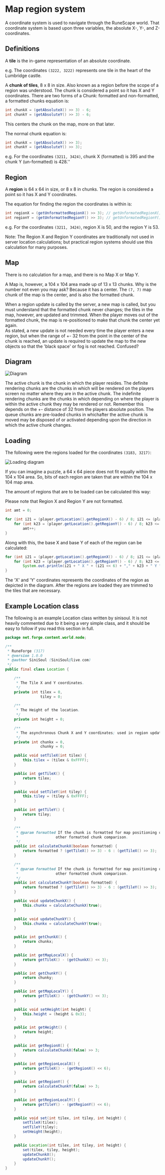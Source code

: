 # Map region system

A coordinate system is used to navigate through the RuneScape
world.
That coordinate system is based upon three variables, the absolute
X-, Y-, and Z-coordinates.

## Definitions

A **tile** is the in-game representation of an absolute coordinate.

e.g. The coordinates `(3222, 3222)` represents one tile in the heart
of the Lumbridge castle.

A **chunk of tiles**, 8 x 8 in size.
Also known as a region before the scope of a region was understood.
The chunk is considered a point so it has X and Y coordinates.
There are two forms of a Chunk: formatted and non-formatted,
a formatted chunks equation is:

```java
int chunkX = (getAbsoluteX() >> 3) - 6;
int chunkY = (getAbsoluteY() >> 3) - 6;
```

This centers the chunk on the map, more on that later.

The normal chunk equation is:

```java
int chunkX = (getAbsoluteX() >> 3);
int chunkY = (getAbsoluteY() >> 3);
```

e.g. For the coordinates `(3211, 3424)`, chunk X (formatted) is 395 and
the chunk Y (un-formatted) is 428.''

## Region

A **region** is 64 x 64 in size, or 8 x 8 in chunks.
The region is considered a point so it has X and Y coordinates.

The equation for finding the region the coordinates is within is:

```java
int regionX = (getUnformattedRegionX() >> 3); // getUnformatedRegionX() / 8;
int regionY = (getUnformattedRegionY() >> 3); // getUnformatedRegionY() / 8;
```

e.g. For the coordinates `(3211, 3424)`, region X is 50, and the
region Y is 53.

Note: The Region X and Region Y coordinates are traditionally not used
in server location calculations; but practical region systems should use
this calculation for many purposes.

## Map

There is no calculation for a map, and there is no Map X or Map Y.

A Map is, however, a 104 x 104 area made up of 13 x 13 chunks.
Why is the number not even you may ask?
Because it has a center.
The `(7, 7)` map chunk of the map is the center, and is also the formatted
chunk.

When a region update is called by the server, a new map is called, but you
must understand that the formatted chunk never changes; the tiles in the
map, however, are updated and trimmed.
When the player moves out of the formatted chunk, the map is re-positioned
to make that chunk the center yet again.  
As stated, a new update is not needed every time the player enters a
new region, but when the range of +- 32 from the point in the center of
the chunk is reached, an update is required to update the map to the
new objects so that the 'black space' or fog is not reached. Confused?

## Diagram

![Diagram](./img/map-region-system-diagram.png)

The active chunk is the chunk in which the player resides.
The definite rendering chunks are the chunks in which will be rendered
on the players screen no matter where they are in the active chunk.
The indefinite rendering chunks are the chunks in which depending on
where the player is within the active chunk they may be rendered or not.
Remember this depends on the +- distance of 32 from the players
absolute position. The queue chunks are pre-loaded chunks in whichafter the
active chunk is moved may be disposed of or activated depending upon the
direction in which the active chunk changes.

## Loading

The following were the regions loaded for the coordinates `(3183, 3217)`:

![Loading diagram](./img/map-region-system-loading.png)

If you can imagine a puzzle, a 64 x 64 piece does not fit equally within
the 104 x 104 area.
So, bits of each region are taken that are within the 104 x 104 map area.

The amount of regions that are to be loaded can be calculated this way:

Please note that Region X and Region Y are not formatted.

```java
int amt = 0;

for (int i21 = (player.getLocation().getRegionX() - 6) / 8; i21 <= (player.getLocation().getRegionX() + 6) / 8; i21++) {
    for (int k23 = (player.getLocation().getRegionY() - 6) / 8; k23 <= (player.getLocation().getRegionY() + 6) / 8; k23++)
        amt++;
}
```

Along with this, the base X and base Y of each of the region can be
calculated:

```java
for (int i21 = (player.getLocation().getRegionX() - 6) / 8; i21 <= (player.getLocation().getRegionX() + 6) / 8; i21++) {
    for (int k23 = (player.getLocation().getRegionY() - 6) / 8; k23 <= (player.getLocation().getRegionY() + 6) / 8; k23++)
        System.out.println(i21 + " X " + (i21 << 6) + "," + k23 + " Y " + (k23 << 6));;;
}
 ```

The 'X' and 'Y' coordinates represents the coordinates of the region as
depicted in the diagram. After the regions are loaded they are trimmed
to the tiles that are necessary.

## Example Location class

The following is an example Location class written by sinisoul.
It is not heavily commented due to it being a very simple class,
and it should be easy to follow if you read this section in full.

```java
package net.forge.content.world.node;

/**
 * RuneForge (317)
 * @version 1.0.0
 * @author SiniSoul (SiniSoul@live.com)
 */
public final class Location {

    /**
     * The Tile X and Y coordinates.
     */
    private int tilex = 0,
                tiley = 0;

    /**
     * The Height of the location.
     */
    private int height = 0;

    /**
     * The asynchronous Chunk X and Y coordinates; used in region updating. 
     */
    private int chunkx = 0,
                chunky = 0;

    public void setTileX(int tilex) {
        this.tilex = (tilex & 0xFFFF);
    }

    public int getTileX() {
        return tilex;
    }

    public void setTileY(int tiley) {
        this.tiley = (tiley & 0xFFFF);
    }

    public int getTileY() {
        return tiley;
    }

    /**
     * @param formatted If the chunk is formatted for map positioning or
     *                 other formatted chunk comparison.    
     */
    public int calculateChunkX(boolean formatted) {
        return formatted ? (getTileX() >> 3) - 6 : (getTileX() >> 3);
    }

    /**
     * @param formatted If the chunk is formatted for map positioning or
     *                 other formatted chunk comparison.                
     */
    public int calculateChunkY(boolean formatted) {
        return formatted ? (getTileY() >> 3) - 6 : (getTileY() >> 3);
    }

    public void updateChunkX() {
        this.chunkx = calculateChunkX(true);
    }

    public void updateChunkY() {
        this.chunkx = calculateChunkY(true);
    }

    public int getChunkX() {
        return chunkx;
    }

    public int getMapLocalX() {
        return getTileX() - (getChunkX() << 3);
    }

    public int getChunkY() {
        return chunky;
    }

    public int getMapLocalY() {
        return getTileX() - (getChunkY() << 3);
    }

    public void setHeight(int height) {
        this.height = (height & 0x3);
    }

    public int getHeight() {
        return height;
    }

    public int getRegionX() {
        return calculateChunkX(false) >> 3;
    }

    public int getRegionLocalX() {
        return getTileX() - (getRegionX() << 6);
    }

    public int getRegionY() {
        return calculateChunkY(false) >> 3;
    }

    public int getRegionLocalY() {
        return getTileY() - (getRegionY() << 6);
    }

    public void set(int tilex, int tiley, int height) {
        setTileX(tilex);
        setTileY(tiley);
        setHeight(height);
    }

    public Location(int tilex, int tiley, int height) {
        set(tilex, tiley, height);
        updateChunkX();
        updateChunkY();
    }
}
```
